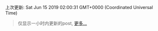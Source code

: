 
  
 上次更新: Sat Jun 15 2019 02:00:31 GMT+0000 (Coordinated Universal Time) 

 > 仅显示一小时内更新的post, [更多...](screenshots/)
  